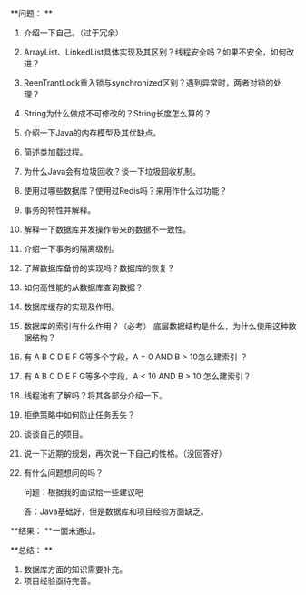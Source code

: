 **问题： **

1. 介绍一下自己。（过于冗余）

2. ArrayList、LinkedList具体实现及其区别？线程安全吗？如果不安全，如何改进？

3. ReenTrantLock重入锁与synchronized区别？遇到异常时，两者对锁的处理？

4. String为什么做成不可修改的？String长度怎么算的？

5. 介绍一下Java的内存模型及其优缺点。

6. 简述类加载过程。

7. 为什么Java会有垃圾回收？谈一下垃圾回收机制。

8. 使用过哪些数据库？使用过Redis吗？来用作什么过功能？

9. 事务的特性并解释。

10. 解释一下数据库并发操作带来的数据不一致性。

11. 介绍一下事务的隔离级别。

12. 了解数据库备份的实现吗？数据库的恢复？

13. 如何高性能的从数据库查询数据？

14. 数据库缓存的实现及作用。

15. 数据库的索引有什么作用？（必考） 底层数据结构是什么，为什么使用这种数据结构？

16. 有 A B C D E F G等多个字段，A = 0 AND B > 10怎么建索引 ？

17. 有 A B C D E F G等多个字段，A < 10 AND B > 10 怎么建索引？

18. 线程池有了解吗？将其各部分介绍一下。

19. 拒绝策略中如何防止任务丢失？

20. 谈谈自己的项目。

21. 说一下近期的规划，再次说一下自己的性格。（没回答好）

22. 有什么问题想问的吗？

    问题：根据我的面试给一些建议吧

    答：Java基础好，但是数据库和项目经验方面缺乏。

**结果： **一面未通过。

**总结： **

1. 数据库方面的知识需要补充。
2. 项目经验亟待完善。